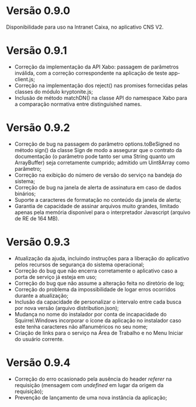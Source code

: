 # Versão 0.9.0
Disponibilidade para uso na Intranet Caixa, no aplicativo CNS V2.

# Versão 0.9.1
- Correção da implementação da API Xabo: passagem de parâmetros inválida, com a correção correspondente na aplicação de teste app-client.js;
- Correção na implementação dos reject() nas promises fornecidas pelas classes do módulo kryptonite.js;
- Inclusão de método matchDN() na classe API do namespace Xabo para a comparação normativa entre distinguished names.

# Versão 0.9.2
- Correção de bug na passagem do parâmetro options.toBeSigned no método sign() da classe Sign de modo a assegurar que o contrato da documentação (o parâmetro pode tanto ser uma String quanto um ArrayBuffer) seja corretamente cumprido; admitido um Uint8Array como parâmetro;
- Correção na exibição do número de versão do serviço na bandeja do sistema;
- Correção de bug na janela de alerta de assinatura em caso de dados binários;
- Suporte a caracteres de formatação no conteúdo da janela de alerta;
- Garantia de capacidade de assinar arquivos muito grandes, limitado apenas pela memória disponível para o interpretador Javascript (arquivo de RE de 164 MB).

# Versão 0.9.3
- Atualização da ajuda, incluindo instruções para a liberação do aplicativo pelos recursos de segurança do sistema operacional;
- Correção do bug que não encerra corretamente o aplicativo caso a porta de serviço já esteja em uso;
- Correção do bug que não assume a alteração feita no diretório de log;
- Correção do problema da impossibilidade de logar erros ocorridos durante a atualização;
- Inclusão da capacidade de personalizar o intervalo entre cada busca por nova versão (arquivo distribution.json);
- Mudança no nome do instalador por conta de incapacidade do Squirrel.Windows incorporar o ícone da aplicação no instalador caso este tenha caracteres não alfanuméricos no seu nome;
- Criação de links para o serviço na Área de Trabalho e no Menu Iniciar do usuário corrente.

# Versão 0.9.4
- Correção do erro ocasionado pela ausência do header *referer* na requisição (mensagem com *undefined* em lugar
da origem da requisição);
- Prevenção de lançamento de uma nova instância da aplicação;
